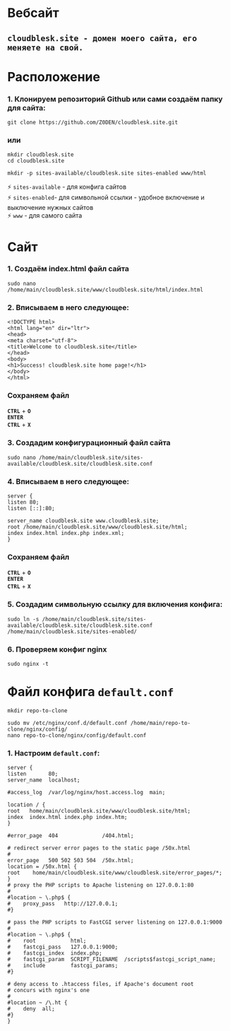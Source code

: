 # Вебсайт
## `cloudblesk.site - домен моего сайта, его меняете на свой.`
# Расположение
### 1. Клонируем репозиторий Github или сами создаём папку для сайта:

```
git clone https://github.com/Z0DEN/cloudblesk.site.git
```
### или
```
mkdir cloudblesk.site
cd cloudblesk.site
```
```
mkdir -p sites-available/cloudblesk.site sites-enabled www/html
```
⚡ `sites-available` - для конфига сайтов  
⚡ `sites-enabled`- для символьной ссылки - удобное включение и выключение нужных сайтов  
⚡ `www` - для самого сайта
# Сайт
### 1. Создаём index.html файл сайта

```
sudo nano /home/main/cloudblesk.site/www/cloudblesk.site/html/index.html
```
### 2. Вписываем в него следующее:
```
<!DOCTYPE html>
<html lang="en" dir="ltr">
<head>
<meta charset="utf-8">
<title>Welcome to cloudblesk.site</title>
</head>
<body>
<h1>Success! cloudblesk.site home page!</h1>
</body>
</html>
```
### Сохраняем файл
**`CTRL`** + **`O`**  
**`ENTER`**  
**`CTRL`** + **`X`**

### 3. Создадим конфигурационный файл сайта
```
sudo nano /home/main/cloudblesk.site/sites-available/cloudblesk.site/cloudblesk.site.conf
``` 
### 4. Вписываем в него следующее:
```
server {
listen 80;
listen [::]:80;

server_name cloudblesk.site www.cloudblesk.site;
root /home/main/cloudblesk.site/www/cloudblesk.site/html;
index index.html index.php index.xml;
}
```

### Сохраняем файл
**`CTRL`** + **`O`**  
**`ENTER`**  
**`CTRL`** + **`X`**

### 5. Создадим символьную ссылку для включения конфига:
```
sudo ln -s /home/main/cloudblesk.site/sites-available/cloudblesk.site/cloudblesk.site.conf /home/main/cloudblesk.site/sites-enabled/
```
### 6. Проверяем конфиг nginx
```
sudo nginx -t
```
# Файл конфига `default.conf`
```
mkdir repo-to-clone
```
```
sudo mv /etc/nginx/conf.d/default.conf /home/main/repo-to-clone/nginx/config/
nano repo-to-clone/nginx/config/default.conf
```

### 1. Настроим `default.conf`:
```
server {
listen       80;
server_name  localhost;

#access_log  /var/log/nginx/host.access.log  main;

location / {
root   home/main/cloudblesk.site/www/cloudblesk.site/html;
index  index.html index.php index.htm;
}

#error_page  404              /404.html;

# redirect server error pages to the static page /50x.html
#
error_page   500 502 503 504  /50x.html;
location = /50x.html {
root    home/main/cloudblesk.site/www/cloudblesk.site/error_pages/*;
}
# proxy the PHP scripts to Apache listening on 127.0.0.1:80
#
#location ~ \.php$ {
#    proxy_pass   http://127.0.0.1;
#}

# pass the PHP scripts to FastCGI server listening on 127.0.0.1:9000
#
#location ~ \.php$ {
#    root           html;
#    fastcgi_pass   127.0.0.1:9000;
#    fastcgi_index  index.php;
#    fastcgi_param  SCRIPT_FILENAME  /scripts$fastcgi_script_name;
#    include        fastcgi_params;
#}

# deny access to .htaccess files, if Apache's document root
# concurs with nginx's one
#
#location ~ /\.ht {
#    deny  all;
#}
}
```